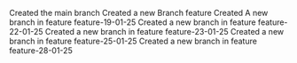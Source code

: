 Created the main branch
Created a new Branch feature
Created A new branch in feature feature-19-01-25
Created a new branch in feature feature-22-01-25
Created a new branch in feature feature-23-01-25
Created a new branch in feature feature-25-01-25
Created a new branch in feature feature-28-01-25
